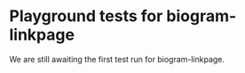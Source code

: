 # Playground tests for biogram-linkpage
We are still awaiting the first test run for biogram-linkpage.
